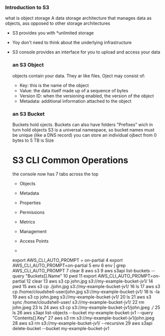 ### Introduction to S3
what is object storage
A data storage architecture that manages data as objects, ass opposed to other storage architectures

- S3 provides you with *unlimited storage
- Yoy don't need to think about the underlying infrastructure
- S3 console provides an interface for you to upload and access your data

  ### an S3 Object
  objects contain your data. They ar like files. Oject may consist of:
  - Key: this is the name of the object
  - Value: the data itself made up of a sequence of bytes
  - Version ID: when the versioning enabled, the version of the object
  - Metadata: additional information attached to the object
 
  ### an S3 Bucket
  Buckets hold ojects. Buckets can also have folders "Prefixes" wich in turn hold objects
  S3 is a universal namespace, so bucket names must be unique (like a DNS record)
  you can store an individual ojbect from 0 bytes to 5 TB is Size


  # S3 CLI Common Operations
  the console now has 7 tabs across the top
  - Objects
  - Metadata
  - Properties
  - Permissions
  - Metrics
  - Management
  - Access Points
 
  - 

  export AWS_CLI_AUTO_PROMPT = on-partial
    4  export AWS_CLI_AUTO_PROMPT=on-partial
    5  env
    6  env | grep AWS_CLI_AUTO_PROMPT
    7  clear
    8  aws s3
    9  aws s3api list-buckets --query "Buckets[].Name"
   10  pwd
   11  export AWS_CLI_AUTO_PROMPT=on-partial
   12  clear
   13  aws s3 cp john.jpg s3://my-example-bucket-jv1/
   14  pwd
   15  aws s3 cp ./john.jpg s3://my-example-bucket-jv1/
   16  ls
   17  aws s3 cp /home/cloudshell-user/john.jpg s3://my-example-bucket-jv1/
   18  ls -la
   19  aws s3 cp john.jpeg s3://my-example-bucket-jv1/
   20  ls
   21  aws s3 sync /home/cloudshell-user/ s3://my-example-bucket-jv1/
   22  rm john.jpeg 
   23  ls
   24  aws s3 cp s3://my-example-bucket-jv1/john.jpeg ./
   25  ls
   26  aws s3api list-objects --bucket my-example-bucket-jv1 --query "Contents[].Key"
   27  aws s3 rm s3://my-example-bucket-jv1/john.jpeg
   28  aws s3 rm s3://my-example-bucket-jv1/ --recursive
   29  aws s3api delete-bucket --bucket my-example-bucket-jv1
